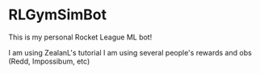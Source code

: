 # RLGymSimBot
This is my personal Rocket League ML bot!

I am using ZealanL's tutorial
I am using several people's rewards and obs (Redd, Impossibum, etc)


